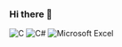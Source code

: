 ### Hi there 👋

![C](https://img.shields.io/badge/c-%2300599C.svg?style=for-the-badge&logo=c&logoColor=white)
![C#](https://img.shields.io/badge/c%23-%23239120.svg?style=for-the-badge&logo=c-sharp&logoColor=white)
![Microsoft Excel](https://img.shields.io/badge/Microsoft_Excel-217346?style=for-the-badge&logo=microsoft-excel&logoColor=white)
